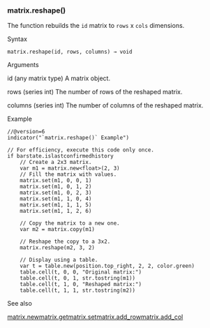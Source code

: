 ### matrix.reshape()

The function rebuilds the `id` matrix to `rows` x `cols` dimensions.

Syntax

```
matrix.reshape(id, rows, columns) → void
```

Arguments

id (any matrix type) A matrix object.

rows (series int) The number of rows of the reshaped matrix.

columns (series int) The number of columns of the reshaped matrix.

Example

```
//@version=6  
indicator("`matrix.reshape()` Example")  
  
// For efficiency, execute this code only once.  
if barstate.islastconfirmedhistory  
    // Create a 2x3 matrix.  
    var m1 = matrix.new<float>(2, 3)  
    // Fill the matrix with values.  
    matrix.set(m1, 0, 0, 1)  
    matrix.set(m1, 0, 1, 2)  
    matrix.set(m1, 0, 2, 3)  
    matrix.set(m1, 1, 0, 4)  
    matrix.set(m1, 1, 1, 5)  
    matrix.set(m1, 1, 2, 6)  
  
    // Copy the matrix to a new one.  
    var m2 = matrix.copy(m1)  
  
    // Reshape the copy to a 3x2.  
    matrix.reshape(m2, 3, 2)  
  
    // Display using a table.  
    var t = table.new(position.top_right, 2, 2, color.green)  
    table.cell(t, 0, 0, "Original matrix:")  
    table.cell(t, 0, 1, str.tostring(m1))  
    table.cell(t, 1, 0, "Reshaped matrix:")  
    table.cell(t, 1, 1, str.tostring(m2))
```

See also

[matrix.new<type>](#fun_matrix.new<type>)[matrix.get](#fun_matrix.get)[matrix.set](#fun_matrix.set)[matrix.add\_row](#fun_matrix.add_row)[matrix.add\_col](#fun_matrix.add_col)
